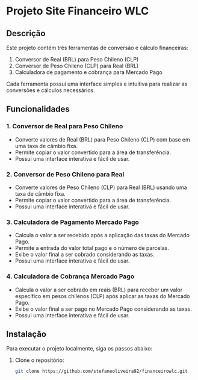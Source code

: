 # Projeto Site Financeiro WLC

## Descrição
Este projeto contém três ferramentas de conversão e cálculo financeiras:
1. Conversor de Real (BRL) para Peso Chileno (CLP)
2. Conversor de Peso Chileno (CLP) para Real (BRL)
3. Calculadora de pagamento e cobrança para Mercado Pago

Cada ferramenta possui uma interface simples e intuitiva para realizar as conversões e cálculos necessários.

## Funcionalidades
### 1. Conversor de Real para Peso Chileno
- Converte valores de Real (BRL) para Peso Chileno (CLP) com base em uma taxa de câmbio fixa.
- Permite copiar o valor convertido para a área de transferência.
- Possui uma interface interativa e fácil de usar.

### 2. Conversor de Peso Chileno para Real
- Converte valores de Peso Chileno (CLP) para Real (BRL) usando uma taxa de câmbio fixa.
- Permite copiar o valor convertido para a área de transferência.
- Possui uma interface interativa e fácil de usar.

### 3. Calculadora de Pagamento Mercado Pago
- Calcula o valor a ser recebido após a aplicação das taxas do Mercado Pago.
- Permite a entrada do valor total pago e o número de parcelas.
- Exibe o valor final a ser cobrado considerando as taxas.
- Possui uma interface interativa e fácil de usar.

### 4. Calculadora de Cobrança Mercado Pago
- Calcula o valor a ser cobrado em reais (BRL) para receber um valor específico em pesos chilenos (CLP) após aplicar as taxas do Mercado Pago.
- Exibe o valor final a ser pago no Mercado Pago considerando as taxas.
- Possui uma interface interativa e fácil de usar.

## Instalação
Para executar o projeto localmente, siga os passos abaixo:

1. Clone o repositório:
   ```sh
   git clone https://github.com/stefaneoliveira92/financeirowlc.git
